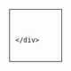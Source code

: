 <div style="display: inline-block; border: 1px solid; padding: 0px 40px 0px 10px; ">
	<div style="white-space: pre;">
		
	</div>
</div>